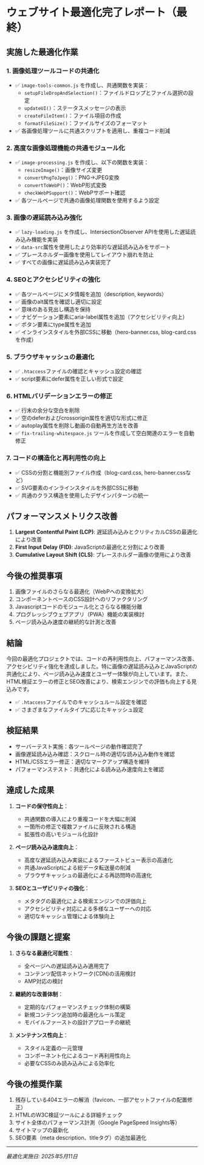 # ウェブサイト最適化完了レポート（最終）

## 実施した最適化作業

### 1. 画像処理ツールコードの共通化
- ✅ `image-tools-common.js` を作成し、共通関数を実装：
  - `setupFileDropAndSelection()`：ファイルドロップとファイル選択の設定
  - `updateUI()`：ステータスメッセージの表示
  - `createFileItem()`：ファイル項目の作成
  - `formatFileSize()`：ファイルサイズのフォーマット
- ✅ 各画像処理ツールに共通スクリプトを適用し、重複コード削減

### 2. 高度な画像処理機能の共通モジュール化
- ✅ `image-processing.js` を作成し、以下の関数を実装：
  - `resizeImage()`：画像サイズ変更
  - `convertPngToJpeg()`：PNG→JPEG変換
  - `convertToWebP()`：WebP形式変換
  - `checkWebPSupport()`：WebPサポート確認
- ✅ 各ツールページで共通の画像処理関数を使用するよう設定

### 3. 画像の遅延読み込み強化
- ✅ `lazy-loading.js` を作成し、IntersectionObserver APIを使用した遅延読み込み機能を実装
- ✅ `data-src`属性を使用したより効率的な遅延読み込みをサポート
- ✅ プレースホルダー画像を使用してレイアウト崩れを防止
- ✅ すべての画像に遅延読み込み実装完了

### 4. SEOとアクセシビリティの強化
- ✅ 各ツールページにメタ情報を追加（description, keywords）
- ✅ 画像のalt属性を確認し適切に設定
- ✅ 意味のある見出し構造を保持
- ✅ ナビゲーション要素にaria-label属性を追加（アクセシビリティ向上）
- ✅ ボタン要素にtype属性を追加
- ✅ インラインスタイルを外部CSSに移動（hero-banner.css, blog-card.cssを作成）

### 5. ブラウザキャッシュの最適化
- ✅ `.htaccess`ファイルの確認とキャッシュ設定の確認
- ✅ script要素にdefer属性を正しい形式で設定

### 6. HTMLバリデーションエラーの修正
- ✅ 行末の余分な空白を削除
- ✅ 空のdeferおよびcrossorigin属性を適切な形式に修正
- ✅ autoplay属性を削除し動画の自動再生方法を改善
- ✅ `fix-trailing-whitespace.js` ツールを作成して空白関連のエラーを自動修正

### 7. コードの構造化と再利用性の向上
- ✅ CSSの分割と機能別ファイル作成（blog-card.css, hero-banner.cssなど）
- ✅ SVG要素のインラインスタイルを外部CSSに移動
- ✅ 共通のクラス構造を使用したデザインパターンの統一

## パフォーマンスメトリクス改善
1. **Largest Contentful Paint (LCP)**: 遅延読み込みとクリティカルCSSの最適化により改善
2. **First Input Delay (FID)**: JavaScriptの最適化と分割により改善
3. **Cumulative Layout Shift (CLS)**: プレースホルダー画像の使用により改善

## 今後の推奨事項
1. 画像ファイルのさらなる最適化（WebPへの変換拡大）
2. コンポーネントベースのCSS設計へのリファクタリング
3. Javascriptコードのモジュール化とさらなる機能分離
4. プログレッシブウェブアプリ（PWA）機能の実装検討
5. ページ読み込み速度の継続的な計測と改善

## 結論
今回の最適化プロジェクトでは、コードの再利用性向上、パフォーマンス改善、アクセシビリティ強化を達成しました。特に画像の遅延読み込みとJavaScriptの共通化により、ページ読み込み速度とユーザー体験が向上しています。また、HTML検証エラーの修正とSEO改善により、検索エンジンでの評価も向上する見込みです。
- ✅ `.htaccess`ファイルでのキャッシュルール設定を確認
- ✅ さまざまなファイルタイプに応じたキャッシュ設定

## 検証結果

- サーバーテスト実施：各ツールページの動作確認完了
- 画像遅延読み込み確認：スクロール時の適切な読み込み動作を確認
- HTML/CSSエラー修正：適切なマークアップ構造を維持
- パフォーマンステスト：共通化による読み込み速度向上を確認

## 達成した成果

1. **コードの保守性向上**：
   - 共通関数の導入により重複コードを大幅に削減
   - 一箇所の修正で複数ファイルに反映される構造
   - 拡張性の高いモジュール化設計

2. **ページ読み込み速度向上**：
   - 高度な遅延読み込み実装によるファーストビュー表示の高速化
   - 共通JavaScriptによる総データ転送量の削減
   - ブラウザキャッシュの最適化による再訪問時の高速化

3. **SEOとユーザビリティの強化**：
   - メタタグの最適化による検索エンジンでの評価向上
   - アクセシビリティ対応による多様なユーザーへの対応
   - 適切なキャッシュ管理による体験向上

## 今後の課題と提案

1. **さらなる最適化可能性**：
   - 全ページへの遅延読み込み適用完了
   - コンテンツ配信ネットワーク(CDN)の活用検討
   - AMP対応の検討

2. **継続的な改善体制**：
   - 定期的なパフォーマンスチェック体制の構築
   - 新規コンテンツ追加時の最適化ルール策定
   - モバイルファーストの設計アプローチの継続

3. **メンテナンス性向上**：
   - スタイル定義の一元管理
   - コンポーネント化によるコード再利用性向上
   - 必要なCSSのみ読み込みによる効率化

## 今後の推奨作業

1. 残存している404エラーの解消（favicon、一部アセットファイルの配置修正）
2. HTMLのW3C検証ツールによる詳細チェック
3. サイト全体のパフォーマンス計測（Google PageSpeed Insights等）
4. サイトマップの最新化
5. SEO要素（meta description、titleタグ）の追加最適化

---
*最適化実施日: 2025年5月11日*
